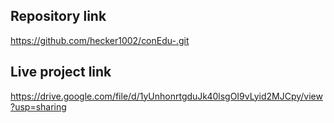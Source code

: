 ## Repository link

https://github.com/hecker1002/conEdu-.git

## Live project link

https://drive.google.com/file/d/1yUnhonrtgduJk40lsgOI9vLyid2MJCpy/view?usp=sharing
